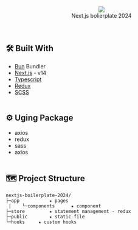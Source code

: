 <div align= "center"><img src="https://picsum.photos/200/300"/></div>
<div align= "center">Next.js bolierplate 2024</div>
<br />
<br />

## 🛠️ Built With

- [Bun](https://bun.sh/) Bundler
- [Next.js](https://nextjs.org/) - v14
- [Typescript](https://www.typescriptlang.org/)
- [Redux](https://github.com/reduxjs/redux)
- [SCSS](https://sass-lang.com/)
  <br />
  <br />

## ⚙️ Uging Package

- axios
- redux
- sass
- axios
  <br />
  <br />

## 🗺 Project Structure

```
nextjs-boilerplate-2024/
├─app			★ pages
 |    └─components		★ component
├─store			★ statement management - redux
├─public		★ static file
└─hooks		★ custom hooks
```

<br />
<br />
